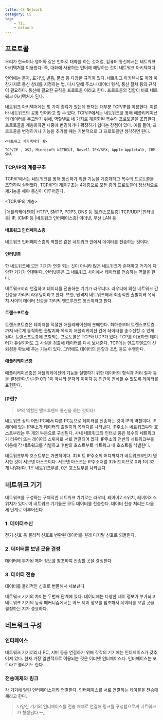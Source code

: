 ```yaml
---
title: CS Network
category: CS
tag: 
    - TIL
    - network
---
```


## 프로토콜

우리가 한국어나 영어와 같은 언어로 대화를 하는 것처럼, 컴퓨터 통신에서는 네트워크 아키텍쳐를 이용한다. 즉, 대화에 사용하는 언어에 해당하는 것이 네트워크 아키텍쳐다.



언어에는 문자, 표기법, 발음, 문법 등 다양한 규칙이 있다. 네트워크 아키텍처도 이와 마찬가지로 통신 상대를 지정하는 법, 다시 말해 주소나 데이터 형식, 통신 절차 등의 규칙이 필요하다. 통신에 필요한 규칙을 프로토콜 이라고 한다. 프로토콜의 집합이 바로 네트워크 아키텍처가 된다.



네트워크 아키텍처에는 몇 가지 종류가 있는데 현재는 대부분 TCP/IP를 이용한다. 이른바 네트워크의 공통 언어라고 할 수 있다. TCP/IP에서는 네트워크를 통해 애플리케이션의 데이터를 주고받기 위해, 역할별로 네 가지로 계층화된 복수의 프로토콜을 조합한다.<br>
프로토콜을 계층화하면 나중에 변경하거나 확장하기 쉽다는 장점이 있다. 예를 들어, 프로토콜을 변경하거나 기능을 추가할 때는 기본적으로 그 프로토콜만 생각하면 된다.

```
<네트워크 아키텍쳐의 예>

TCP/IP , OSI, Microsoft NETBEUI, Novell IPX/SPX, Apple Appletalk, IBM SNA
```
### TCP/IP의 계층구조
TCP/IP에서는 네트워크를 통해 통신하기 위한 기능을 계층화하고 복수의 프로토콜을 조합하여 실현했다. TCP/IP의 계층구초는 4계층으로 모든 층의 프로토콜이 정상적으로 제기능을 해야 통신이 이루어진다.

\<TCP/IP의 계층\>

|애플리케이션층| HTTP, SMTP, POP3, DNS 등
|트랜스포트층| TCP/UDP
|인터넷층| IP, ICMP 등
|네트워크 인터페이스층| 이더넷, 무선 LAN 등

#### 네트워크 인터페이스층

네트워크 인터페이스층의 역할은 같은 네트워크 안에서 데이터를 전송하는 것이다. 

#### 인터넷층

한 네트워크에 모든 기기가 연결 되는 것이 아니라 많은 네트워크가 존재하고 거기에 다양한 기기가 연결된다. 인터넷층은 그 네트워크 사이에서 데이터를 전송하는 역할을 한다.


네트워크끼리 연결하고 데이터를 전송하는 기기가 라우터다. 라우터에 의한 네트워크 간 전송을 가리켜 라우팅이라고 한다. 또한, 원격지 네트워크에서 최종적인 출발지와 목적지 사이의 데이터 전송을 가리켜 엔드투엔드 통신이라고 한다.

#### 트랜스포트층

트랜스포트층은 데이터를 적절한 애플리케이션에 분배한다. 최하층부터 트랜스포트층까지 바르게 동작하면 출발지와 목적지 애플리케이션 간에 데이터를 송수신할 수 있게 된다. 트랜스포트층에 포함되는 프로토콜은 TCP와 UDP가 있다. TCP를 이용하면 데이터가 유실되어도 그 사실을 검출해 데이터를 다시 보내준다. TCP에는 엔드투엔드의 신뢰성을 확보해 주는 기능이 있다. 그밖에도 데이터의 분할과 조립 등도 수행한다.

#### 애플리케이션층

애플리케이션층은 애플리케이션의 기능을 실행하기 위한 데이터의 형식과 처리 절차 등을 결정한다.단순한 0과 1이 아니라 문자와 이미지 등 인간이 인식할 수 있도록 데이터를 표현한다. 


### IP란?

> IP의 역할은 엔드투엔드 통신을 하는 것이다!

네트워크 상의 어떤 PC에서 다른 PC등으로 데이터를 전송하는 것이 IP의 역할이다. IP헤더에 있는 IP주소가 데이터의 출발지와 목적지를 나타낸다. IP주소는 네트워크부와 호스트부라는 두 개의 부분으로 구성된다. 사내 네트워크와 인터넷 등은 복수의 네트워크가 라우터 또는 레이어3 스위치로 서로 연결되어 있다. IP주소의 전반의 네트워크부를 이용해 각 네트워크를 식별하고 후반의 호스트부로 네트워크 내 호스트를 식별한다. 



네트워크부와 호스트부는 가변적이다. 32비트 IP주소의 어디까지가 네트워크부인지 명시한 것이 서브넷 마스크이다. 서브넷 마스크는 IP주소처럼 32비트이므로 0과 1이 32개 나열된다. 1은 네트워크부를, 0은 호스트부를 나타낸다. 





## 네트워크 기기

네트워크를 구성하는 구체적인 네트워크 기기로는 라우터, 레이어2 스위치, 레이어3 스위치가 있다. 이 네트워크 기기들은 모두 데이터를 전송한다. 데이터 전송 처리는 다음 세 단계로 이루어진다.


### 1. 데이터수신

전기 신호 등 물리적 신호로 변환된 데이터를 원래 디지털 신호로 되돌린다.

### 2. 데이터를 보낼 곳을 결정

데이터에 부가된 제어 정보를 참조하여 전송할 곳을 결정한다.

### 3. 데이터 전송

데이터를 물리적인 신호로 변환해서 내보낸다.



네트워크 기기의 차이는 두번째 단계에 있다. 데이터에는 다양한 제어 정보가 부가되고 네트워크 기기의 동작 메커니즘에서는 어느 제어 정보를 참조해서 데이터를 보낼 곳을 결정하는 지가 중요하다.

## 네트워크 구성

### 인터페이스

네트워크 기기끼리나 PC, 서버 등을 연결하기 위해 각각의 기기에는 인터페이스가 갖추어져 있다. 현재 가장 일반적으로 이용되는 것은 이더넷 인터페이스다. 인터페이스는 포트라고 불리기도 한다.

### 전송매체와 링크

각 기기에 달린 인터페이스끼리 연결한다. 인터페이스를 서로 연결하는 케이블을 전송매체라고 한다. 



> 다양한 기기의 인터페이스를 전송 매체로 연결해 링크를 구성함으로써 네트워크가 형성된다.ㅡ,, 